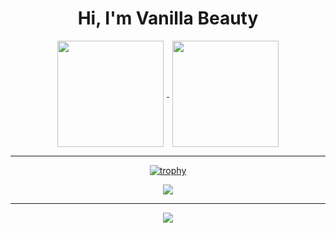 <h1 align="center"> Hi, I'm Vanilla Beauty </h1>

<div align="center">

<a href="https://github.com/anuraghazra/github-readme-stats">
  <img height="170" align="center" style="margin: 0 5px" src="https://github-readme-stats.vercel.app/api?username=Vanilla-Beauty&show_icons=true&theme=radical" />
</a>

<a href="https://github.com/anuraghazra/github-readme-stats">
  <img height="170" align="center" style="margin: 0 5px" src="https://github-readme-stats.vercel.app/api/top-langs/?username=Vanilla-Beauty&&theme=radical&size_weight=1&count_weight=0&langs_count=8&layout=compact&card_width=450" />
</a>

---

[![trophy](https://github-profile-trophy.vercel.app/?username=Vanilla-Beauty&row=1&margin-w=10&theme=dark_lover)](https://github.com/ryo-ma/github-profile-trophy)

<a href="https://github.com/anuraghazra/github-readme-stats">
  <img align="center" style="margin: 0 5px" src="https://github-readme-activity-graph.vercel.app/graph?username=Vanilla-Beauty&theme=github-compact" />
</a>

---

<a href="https://github.com/anuraghazra/github-readme-stats">
  <img align="center" style="margin: 0 5px" src="https://github-readme-stats.vercel.app/api/wakatime?username=Vanilla-Beauty&layout=compact" />
</a>

<!-- ![visitors](https://visitor-badge.glitch.me/badge?page_id=Vanilla-Beauty&left_color=green&right_color=red) -->

</div>
